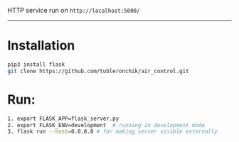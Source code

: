 HTTP service run on `http://localhost:5000/`
***
# Installation
```bash
pip3 install flask
git clone https://github.com/tubleronchik/air_control.git
```

# Run:
```bash
1. export FLASK_APP=flask_server.py
2. export FLASK_ENV=development  # running in development mode
3. flask run --host=0.0.0.0 # for making server visible externally
```

